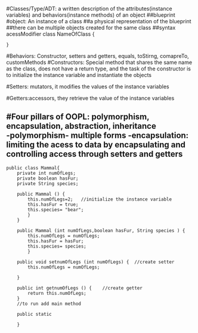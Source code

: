 #Classes/Type/ADT: a written description of the attributes(instance variables) and behaviors(instance methods) of an object 
##blueprint
#object: An instance of a class
##a physical representation of the blueprint
##there can be multiple objects created for the same class
##syntax
	acessModifier class NameOfClass {
	
	}
	
#Behaviors: Constructor, setters and getters, equals, toStirng, comapreTo, customMethods
#Constructors: Special method that shares the same name as the class, does not have a return type, and the task of the constructor is to initialize the instance variable and instantiate the objects  

#Setters: mutators, it modifies the values of the instance variables 

#Getters:accessors, they retrieve the value of the instance variables 

#Four pillars of OOPL: polymorphism, encapsulation, abstraction, inheritance   		
-polymorphism- multiple forms 
-encapsulation: limiting the acess to data by encapsulating and controlling access through setters and getters 
-

	public class Mammal{
		private int numOfLegs;
		private boolean hasFur;
		private String species;
		
		public Mammal () {
			this.numOfLegs=2;   //initialize the instance variable
			this.hasFur = true; 
			this.species= "bear";
			}
		}

		public Mammal (int numOfLegs,boolean hasFur, String species ) {
			this.numOfLegs = numOfLegs; 
			this.hasFur = hasFur; 
			this.species= species; 
			}
			
		public void setnumOfLegs (int numOfLegs) {	//create setter
			this.numOfLegs = numOfLegs;
		
		}
		
		public int getnumOfLegs () {  	//create getter
			return this.numOfLegs;
		}
		//to run add main method 
		
		public static 
	
		}
	
	
	
	
	